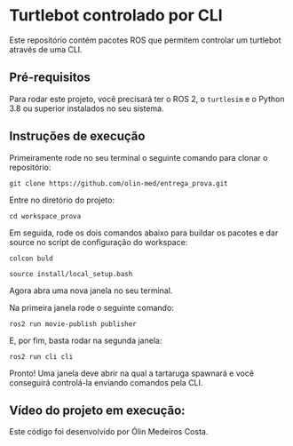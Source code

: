 # Turtlebot controlado por CLI

Este repositório contém pacotes ROS que permitem controlar um turtlebot através de uma CLI.

## Pré-requisitos

Para rodar este projeto, você precisará ter o ROS 2, o `turtlesim` e o Python 3.8 ou superior instalados no seu sistema.

## Instruções de execução

Primeiramente rode no seu terminal o seguinte comando para clonar o repositório:

`git clone https://github.com/olin-med/entrega_prova.git`

Entre no diretório do projeto:

`cd workspace_prova`

Em seguida, rode os dois comandos abaixo para buildar os pacotes e dar source no script de configuração do workspace:

`colcon buld`

`source install/local_setup.bash`

Agora abra uma nova janela no seu terminal.

Na primeira janela rode o seguinte comando:

`ros2 run movie-publish publisher`

E, por fim, basta rodar na segunda janela:

`ros2 run cli cli`

Pronto! Uma janela deve abrir na qual a tartaruga spawnará e você conseguirá controlá-la enviando comandos pela CLI.

## Vídeo do projeto em execução:


Este código foi desenvolvido por Ólin Medeiros Costa.

